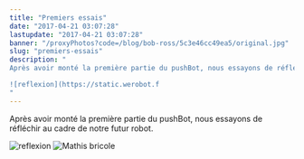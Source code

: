 ```yaml
---
title: "Premiers essais"
date: "2017-04-21 03:07:28"
lastupdate: "2017-04-21 03:07:28"
banner: "/proxyPhotos?code=/blog/bob-ross/5c3e46cc49ea5/original.jpg"
slug: "premiers-essais"
description: " 
Après avoir monté la première partie du pushBot, nous essayons de réfléchir au cadre de notre futur robot.

![reflexion](https://static.werobot.f
"
---
```

Après avoir monté la première partie du pushBot, nous essayons de réfléchir au cadre de notre futur robot.

![reflexion](/proxyPhotos?code=/blog/bob-ross/5c3e46ccc64f5/50.jpg)
![Mathis bricole](/proxyPhotos?code=/blog/bob-ross/5c3e46cd485b3/50.jpg)
    